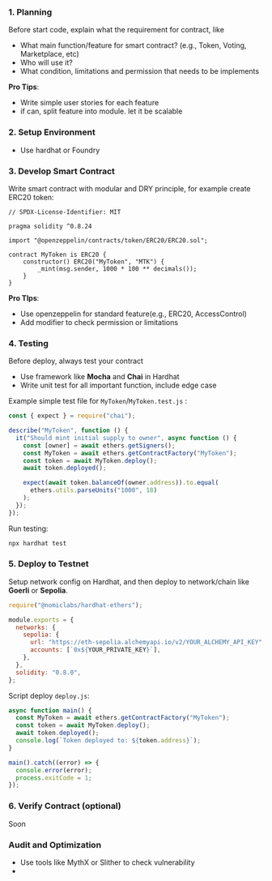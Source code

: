 ### 1. Planning
Before start code, explain what the requirement for contract, like
- What main function/feature for smart contract? (e.g., Token, Voting, Marketplace, etc)
- Who will use it?
- What condition, limitations and permission that needs to be implements

**Pro Tips**:
- Write simple user stories for each feature
- if can, split feature into module. let it be scalable

### 2. Setup Environment
- Use hardhat or Foundry

### 3. Develop Smart Contract
Write smart contract with modular and DRY principle, for example create ERC20 token:
```solidity
// SPDX-License-Identifier: MIT

pragma solidity ^0.8.24

import "@openzeppelin/contracts/token/ERC20/ERC20.sol";

contract MyToken is ERC20 {
	constructor() ERC20("MyToken", "MTK") {
		_mint(msg.sender, 1000 * 100 ** decimals());
	}
}
```

**Pro TIps**:
- Use openzeppelin for standard feature(e.g., ERC20, AccessControl)
- Add modifier to check permission or limitations

### 4. Testing
Before deploy, always test your contract
- Use framework like **Mocha** and **Chai** in Hardhat
- Write unit test for all important function, include edge case

Example simple test file for `MyToken`/`MyToken.test.js` :
```js
const { expect } = require("chai");

describe("MyToken", function () {
  it("Should mint initial supply to owner", async function () {
    const [owner] = await ethers.getSigners();
    const MyToken = await ethers.getContractFactory("MyToken");
    const token = await MyToken.deploy();
    await token.deployed();

    expect(await token.balanceOf(owner.address)).to.equal(
      ethers.utils.parseUnits("1000", 18)
    );
  });
});
```

Run testing:
```bash
npx hardhat test
```


### 5. Deploy to Testnet
Setup network config on Hardhat, and then deploy to network/chain like **Goerli** or **Sepolia**.

```js
require("@nomiclabs/hardhat-ethers");

module.exports = {
  networks: {
    sepolia: {
      url: "https://eth-sepolia.alchemyapi.io/v2/YOUR_ALCHEMY_API_KEY",
      accounts: [`0x${YOUR_PRIVATE_KEY}`],
    },
  },
  solidity: "0.8.0",
};
```

Script deploy `deploy.js`:
```js
async function main() {
  const MyToken = await ethers.getContractFactory("MyToken");
  const token = await MyToken.deploy();
  await token.deployed();
  console.log(`Token deployed to: ${token.address}`);
}

main().catch((error) => {
  console.error(error);
  process.exitCode = 1;
});
```

### 6. Verify Contract (optional)
Soon

### Audit and Optimization 
- Use tools like MythX or Slither to check vulnerability
- 